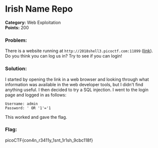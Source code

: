 # Irish Name Repo
__Category:__ Web Exploitation  
__Points:__ 200

### Problem:

There is a website running at `http://2018shell3.picoctf.com:11899` ([link](http://2018shell3.picoctf.com:11899/)). Do you think you can log us in? Try to see if you can login!

### Solution:

I started by opening the link in a web browser and looking through what information was available in the web developer tools, but I didn't find anything useful. I then decided to try a SQL injection. I went to the login page and logged in as follows:

```
Username: admin
Password: ' OR '1'='1
```

This worked and gave the flag.

### Flag:

picoCTF{con4n_r3411y_1snt_1r1sh_9cbc118f}

